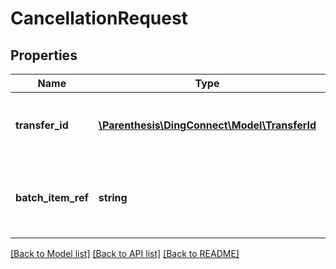 # CancellationRequest

## Properties
Name | Type | Description | Notes
------------ | ------------- | ------------- | -------------
**transfer_id** | [**\Parenthesis\DingConnect\Model\TransferId**](TransferId.md) | The unique identifier of the transfer to attempt to cancel | 
**batch_item_ref** | **string** | A unique number for an item in an overall batched request | 

[[Back to Model list]](../README.md#documentation-for-models) [[Back to API list]](../README.md#documentation-for-api-endpoints) [[Back to README]](../README.md)


